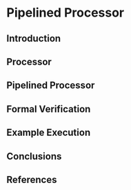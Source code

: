 # Pipelined Processor

## Introduction

## Processor

## Pipelined Processor

## Formal Verification

## Example Execution

## Conclusions

## References
